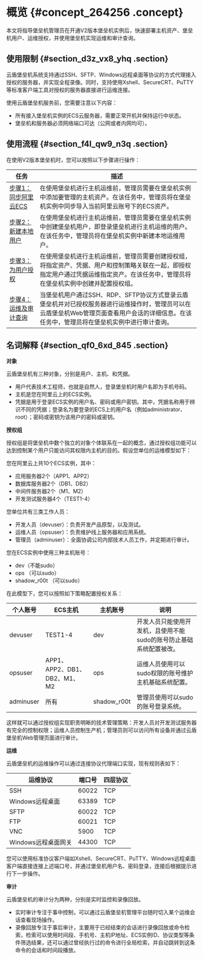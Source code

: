 # 概览 {#concept_264256 .concept}

本文将指导堡垒机管理员在开通V2版本堡垒机实例后，快速部署主机资产、堡垒机用户、运维授权，并使用堡垒机实现运维和审计查询。

## 使用限制 {#section_d3z_vx8_yhq .section}

云盾堡垒机系统支持通过SSH、SFTP、Windows远程桌面等协议的方式代理接入授权的服务器，并实现全程录像。同时，支持使用Xshell、SecureCRT、PuTTY等标准客户端工具对授权的服务器直接进行运维连接。

使用云盾堡垒机服务前，您需要注意以下内容：

-   所有接入堡垒机实例的ECS云服务器，需要正常开机并保持运行中状态。
-   堡垒机和服务器必须网络端口可达（公网或者内网均可）。

## 使用流程 {#section_f4l_qw9_n3q .section}

在使用V2版本堡垒机时，您可以按照以下步骤进行操作：

|任务|描述|
|--|--|
|[步骤1：同步阿里云ECS](cn.zh-CN/快速入门/V2版本/步骤1：同步阿里云ECS.md#)|在使用堡垒机进行主机运维前，管理员需要在堡垒机实例中添加要管理的主机资产。在该任务中，管理员将在堡垒机实例中同步导入当前阿里云账号下的ECS资产。|
|[步骤2：新建本地用户](cn.zh-CN/快速入门/V2版本/步骤2：新建本地用户.md#)|在使用堡垒机进行主机运维前，管理员需要在堡垒机实例中创建堡垒机用户，即登录堡垒机进行主机运维的用户。在该任务中，管理员将在堡垒机实例中新建本地运维用户。|
|[步骤3：为用户授权](cn.zh-CN/快速入门/V2版本/步骤3：为用户授权.md#)|在使用堡垒机进行主机运维前，管理员需要创建授权组，将指定资产、凭据、用户和控制策略关联在一起，即授权指定用户通过凭据运维指定资产。在该任务中，管理员将在堡垒机实例中创建并配置授权组。|
|[步骤4：运维及审计查询](cn.zh-CN/快速入门/V2版本/步骤4：运维及审计查询.md#)|当堡垒机用户通过SSH、RDP、SFTP协议方式登录云盾堡垒机并对已授权服务器进行运维操作时，管理员可以在云盾堡垒机Web管理页面查看用户会话的详细信息。在该任务中，管理员将在堡垒机实例中进行审计查询。|

## 名词解释 {#section_qf0_6xd_845 .section}

**对象**

云盾堡垒机有三种对象，分别是用户、主机、和凭据。

-   用户代表技术工程师，也就是自然人，登录堡垒机时用户名即为手机号码。
-   主机是您在阿里云上的ECS实例。
-   凭据是用于登录ECS实例的用户名、密码或用户密钥。其中，凭据名称用于辨识不同的凭据；登录名为要登录的ECS上的用户名（例如administrator、root）；密码或密钥为该用户的密码或密钥。

**授权组**

授权组是将堡垒机中数个独立的对象个体联系在一起的概念，通过授权组功能可以达到控制某个用户只能访问其权限内主机的目的。假设您单位的运维模型如下：

您在阿里云上共10个ECS实例，其中：

-   应用服务器2个（APP1、APP2）
-   数据库服务器2个（DB1、DB2）
-   中间件服务器2个（M1、M2）
-   开发测试服务器4个（TEST1-4）

您单位共有三类工作人员：

-   开发人员（devuser）：负责开发产品原型，以及测试。
-   运维人员（opsuser）：负责维护线上服务器和应用系统。
-   管理员（adminuser）：全面协调公司内部技术人员工作，并定期进行审计。

您在ECS实例中使用三种主机账号：

-   dev（不能sudo）
-   ops （可以sudo）
-   shadow\_r00t （可以sudo）

在此模型下，您可以按照如下策略配置授权关系：

|个人账号|ECS主机|主机账号|说明|
|----|-----|----|--|
|devuser|TEST1-4|dev|开发人员只能使用开发机，且使用不能sudo的账号防止基础系统配置被改。|
|opsuser|APP1、APP2、DB1、DB2、M1、M2|ops|运维人员使用可以sudo权限的账号维护主机基础系统配置。|
|adminuser|所有|shadow\_r00t|管理员使用可以sudo的账号登录系统。|

这样就可以通过授权组实现职责明晰的技术管理策略：开发人员对开发测试服务器有完全的控制权限；运维人员控制生产机；管理员则可以访问所有设备并通过云盾堡垒机Web管理页面进行审计。

**运维**

云盾堡垒机的运维操作可以通过连接协议代理端口实现，现有规则表如下：

|运维协议|端口号|四层协议|
|----|---|----|
|SSH|60022|TCP|
|Windows远程桌面|63389|TCP|
|SFTP|60022|TCP|
|FTP|60021|TCP|
|VNC|5900|TCP|
|Windows远程桌面网关|44300|TCP|

您可以使用标准协议客户端如Xshell、SecureCRT、PuTTY、Windows远程桌面客户端直接连接上述端口号，并通过堡垒机用户名、密码登录，连接后根据提示进行下一步操作。

**审计**

云盾堡垒机的审计分为两种，分别是实时监控和录像回放。

-   实时审计专注于事中控制，可以通过云盾堡垒机管理平台随时切入某个运维会话查看现场操作。
-   录像回放专注于事后审计，主要用于已经结束的会话进行录像回放或命令检索，检索可以使用时间段、手机号、主机IP地址、ECS实例ID、协议类型等条件筛选结果，还可以通过曾经执行过的命令进行全局检索，并自动跳转到这条命令的会话和时间段播放。

